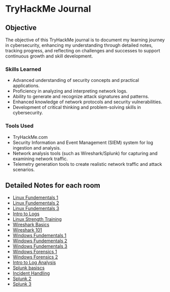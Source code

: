 # TryHackMe Journal

## Objective

The objective of this TryHackMe journal is to document my learning journey in cybersecurity, enhancing my understanding through detailed notes, tracking progress, and reflecting on challenges and successes to support continuous growth and skill development.

### Skills Learned

- Advanced understanding of security concepts and practical applications.
- Proficiency in analyzing and interpreting network logs.
- Ability to generate and recognize attack signatures and patterns.
- Enhanced knowledge of network protocols and security vulnerabilities.
- Development of critical thinking and problem-solving skills in cybersecurity.

### Tools Used

- TryHackMe.com
- Security Information and Event Management (SIEM) system for log ingestion and analysis.
- Network analysis tools (such as Wireshark/Splunk) for capturing and examining network traffic.
- Telemetry generation tools to create realistic network traffic and attack scenarios.

## Detailed Notes for each room
- <a href="https://github.com/lkitio/TryHackMe-Journal/blob/main/Entry%201_%20Linux%20Fundamentals%201">Linux Fundementals 1</a>
- <a href="https://github.com/lkitio/TryHackMe-Journal/blob/main/Entry%202_%20Linux%20Fundamentals%202">Linux Fundementals 2</a>
- <a href="https://github.com/lkitio/TryHackMe-Journal/blob/main/Entry%203_%20Linux%20Fundamentals%203">Linux Fundementals 3</a>
- <a href="https://github.com/lkitio/TryHackMe-Journal/blob/main/Entry%204_%20Intro%20to%20Logs">Intro to Logs</a>
- <a href="https://github.com/lkitio/TryHackMe-Journal/blob/main/Entry%205_%20Linux%20Strength%20Training.txt">Linux Strength Training</a>
- <a href="https://github.com/lkitio/TryHackMe-Journal/blob/main/Entry%206_%20Wireshark%20Basics">Wireshark Basics</a>
- <a href="https://github.com/lkitio/TryHackMe-Journal/blob/main/Entry%207_%20Wireshark%20101">Wireshark 101</a>
- <a href="https://github.com/lkitio/TryHackMe-Journal/blob/main/Entry%208_%20Windows%20Fundamentals%201">Windows Fundementals 1</a>
- <a href="https://github.com/lkitio/TryHackMe-Journal/blob/main/Entry%209_%20Windows%20Fundamentals%202">Windows Fundementals 2</a>
- <a href="https://github.com/lkitio/TryHackMe-Journal/blob/main/Entry%2010_%20Windows%20Fundamentals%203">Windows Fundementals 3</a>
- <a href="https://github.com/lkitio/TryHackMe-Journal/blob/main/Entry%2011%3A%20Windows%20Forensics%201">Windows Forensics 1</a>
- <a href="https://github.com/lkitio/TryHackMe-Journal/blob/main/Entry%2012%3A%20Windows%20Forensics%202">Windows Forensics 2</a>
- <a href="https://github.com/lkitio/TryHackMe-Journal/blob/main/Entry%2013%3A%20Intro%20to%20Log%20Analysis">Intro to Log Analysis</a>
- <a href="https://github.com/lkitio/TryHackMe-Journal/blob/main/Entry%2014%3A%20Splunk%20Basics">Splunk basiscs</a>
- <a href="https://github.com/lkitio/TryHackMe-Journal/blob/main/Entry%2015%3A%20Incident%20Handling">Incident Handling</a>
- <a href="https://github.com/lkitio/TryHackMe-Journal/blob/main/Entry%2016%3A%20Splunk%202">Splunk 2</a>
- <a href="https://github.com/lkitio/TryHackMe-Journal/blob/main/Entry%2017%3A%20Splunk%203">Splunk 3</a>

  
